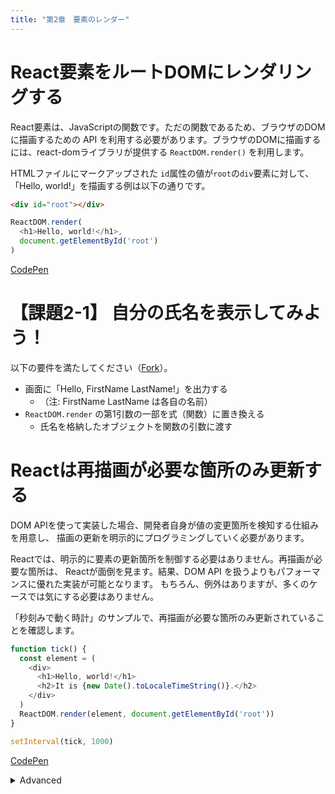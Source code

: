 ```yaml
---
title: "第2章　要素のレンダー"
---
```


# React要素をルートDOMにレンダリングする

React要素は、JavaScriptの関数です。ただの関数であるため、ブラウザのDOMに描画するための API を利用する必要があります。ブラウザのDOMに描画するには、react-domライブラリが提供する `ReactDOM.render()` を利用します。

HTMLファイルにマークアップされた `id`属性の値が`root`の`div`要素に対して、「Hello, world!」を描画する例は以下の通りです。

```html
<div id="root"></div>
```

```javascript
ReactDOM.render(
  <h1>Hello, world!</h1>,
  document.getElementById('root')
)
```
[CodePen](https://codepen.io/aseijiurushihara/pen/XWmmKPw)


# 【課題2-1】 自分の氏名を表示してみよう！

以下の要件を満たしてください（[Fork](https://codepen.io/aseijiurushihara/pen/XWmmKPw?editable=true&editors=0010)）。

* 画面に「Hello, FirstName LastName!」を出力する
  * （注: FirstName LastName は各自の名前）
* `ReactDOM.render` の第1引数の一部を式（関数）に置き換える
  * 氏名を格納したオブジェクトを関数の引数に渡す


# Reactは再描画が必要な箇所のみ更新する

DOM APIを使って実装した場合、開発者自身が値の変更箇所を検知する仕組みを用意し、
描画の更新を明示的にプログラミングしていく必要があります。

Reactでは、明示的に要素の更新箇所を制御する必要はありません。再描画が必要な箇所は、
Reactが面倒を見ます。結果、DOM API を扱うよりもパフォーマンスに優れた実装が可能となります。
もちろん、例外はありますが、多くのケースでは気にする必要はありません。


「秒刻みで動く時計」のサンプルで、再描画が必要な箇所のみ更新されていることを確認します。


```javascript
function tick() {
  const element = (
    <div>
      <h1>Hello, world!</h1>
      <h2>It is {new Date().toLocaleTimeString()}.</h2>
    </div>
  )
  ReactDOM.render(element, document.getElementById('root'))
}

setInterval(tick, 1000)
```

[CodePen](https://codepen.io/aseijiurushihara/pen/NWGzOar)


<details><summary>Advanced</summary>

もしも React に頼らず vanillajs で記述すると、このようになります。

```javascript
function tick() {
  const h1_text = "Hello, world!"
  const h2_text = `It is ${new Date().toLocaleTimeString()}.`

  const root = document.getElementById('root')
  if ( root.children.length === 1 ) {
    const [div] = root.children
    if ( div.children.length === 2 ) {
      const [h1, h2] = div.children
      if ( h1.textContent !== h1_text ) { h1.textContent = h1_text }
      if ( h2.textContent !== h2_text ) { h2.textContent = h2_text }
    }
  } else {
    const div = document.createElement("div")

    const h1 = document.createElement("h1")
    h1.textContent = h1_text

    const h2 = document.createElement("h2")
    h2.textContent = h2_text

    div.appendChild(h1)
    div.appendChild(h2)

    root.appendChild(div)
  }
}

setInterval(tick, 1000)
```


</details>